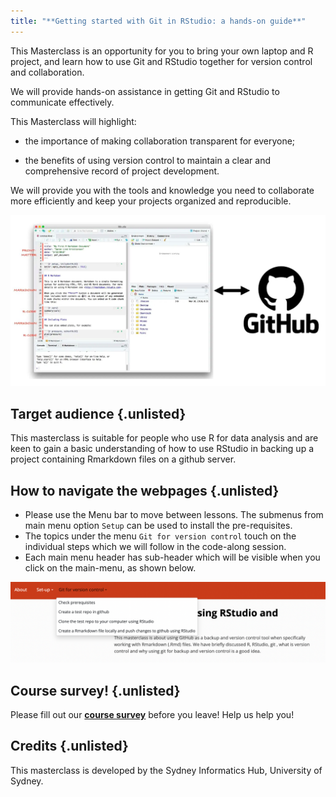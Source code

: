```yaml
---
title: "**Getting started with Git in RStudio: a hands-on guide**"
---
```


This Masterclass is an opportunity for you to bring your own laptop and R project, and learn how to use Git and RStudio together for version control and collaboration.

We will provide hands-on assistance in getting Git and RStudio to communicate effectively.

This Masterclass will highlight:

-   the importance of making collaboration transparent for everyone;

-   the benefits of using version control to maintain a clear and comprehensive record of project development.

We will provide you with the tools and knowledge you need to collaborate more efficiently and keep your projects organized and reproducible.

![](/fig/about.png)

## **Target audience** {.unlisted}

This masterclass is suitable for people who use R for data analysis and are keen to gain a basic understanding of how to use RStudio in backing up a project containing Rmarkdown files on a github server.

## **How to navigate the webpages** {.unlisted}

-   Please use the Menu bar to move between lessons. The submenus from main menu option `Setup` can be used to install the pre-requisites.
-   The topics under the menu `Git for version control` touch on the individual steps which we will follow in the code-along session.
-   Each main menu header has sub-header which will be visible when you click on the main-menu, as shown below.

![](/fig/Menubar.png)

## **Course survey!** {.unlisted}

Please fill out our [**course survey**](https://redcap.sydney.edu.au/surveys/?s=FJ33MYNCRR&training=63&training_date=2023-04-27) before you leave! Help us help you!

## **Credits** {.unlisted}

This masterclass is developed by the Sydney Informatics Hub, University of Sydney.
